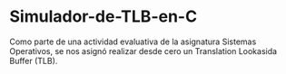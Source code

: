 # Simulador-de-TLB-en-C
Como parte de una actividad evaluativa de la asignatura Sistemas Operativos, se nos asignó realizar desde cero un Translation Lookasida Buffer (TLB).
